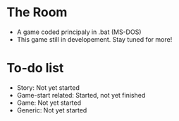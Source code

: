 # The Room
 - A game coded principaly in .bat (MS-DOS)
 - This game still in developement. Stay tuned for more!

# To-do list
 - Story: Not yet started
 - Game-start related: Started, not yet finished
 - Game: Not yet started
 - Generic: Not yet started
